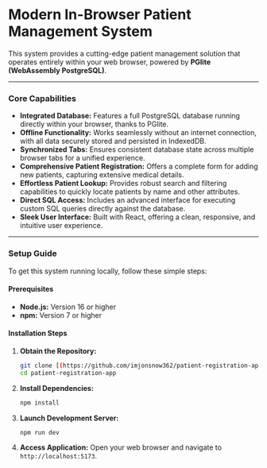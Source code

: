 # Modern In-Browser Patient Management System

This system provides a cutting-edge patient management solution that operates entirely within your web browser, powered by **PGlite (WebAssembly PostgreSQL)**.

---

### Core Capabilities

* **Integrated Database:** Features a full PostgreSQL database running directly within your browser, thanks to PGlite.
* **Offline Functionality:** Works seamlessly without an internet connection, with all data securely stored and persisted in IndexedDB.
* **Synchronized Tabs:** Ensures consistent database state across multiple browser tabs for a unified experience.
* **Comprehensive Patient Registration:** Offers a complete form for adding new patients, capturing extensive medical details.
* **Effortless Patient Lookup:** Provides robust search and filtering capabilities to quickly locate patients by name and other attributes.
* **Direct SQL Access:** Includes an advanced interface for executing custom SQL queries directly against the database.
* **Sleek User Interface:** Built with React, offering a clean, responsive, and intuitive user experience.

---

### Setup Guide

To get this system running locally, follow these simple steps:

#### Prerequisites

* **Node.js:** Version 16 or higher
* **npm:** Version 7 or higher

#### Installation Steps

1.  **Obtain the Repository:**
    ```bash
    git clone [(https://github.com/imjonsnow362/patient-registration-app.git)]
    cd patient-registration-app
    ```
2.  **Install Dependencies:**
    ```bash
    npm install
    ```
3.  **Launch Development Server:**
    ```bash
    npm run dev
    ```
4.  **Access Application:**
    Open your web browser and navigate to `http://localhost:5173`.
